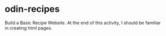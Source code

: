 # odin-recipes
Build a Basic Recipe Website. At the end of this activity, I should be familiar in creating html pages.